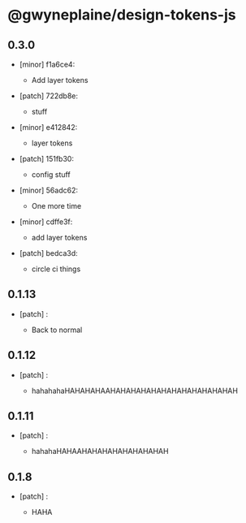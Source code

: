 # @gwyneplaine/design-tokens-js

## 0.3.0
- [minor] f1a6ce4:

  - Add layer tokens
- [patch] 722db8e:

  - stuff
- [minor] e412842:

  - layer tokens
- [patch] 151fb30:

  - config stuff
- [minor] 56adc62:

  - One more time
- [minor] cdffe3f:

  - add layer tokens
- [patch] bedca3d:

  - circle ci things

## 0.1.13
- [patch] :

  - Back to normal

## 0.1.12
- [patch] :

  - hahahahaHAHAHAHAAHAHAHAHAHAHAHAHAHAHAHAHAH

## 0.1.11
- [patch] :

  - hahahaHAHAAHAHAHAHAHAHAHAHAH

## 0.1.8
- [patch] :

  - HAHA
